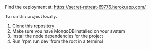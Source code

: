 Find the deployment at:
https://secret-retreat-69776.herokuapp.com/

To run this project locally:
1. Clone this repository
2. Make sure you have MongoDB installed on your system
3. Install the node dependencies for the project
4. Run 'npm run dev' from the root in a terminal